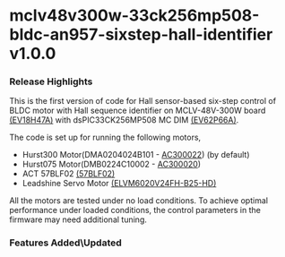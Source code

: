 # mclv48v300w-33ck256mp508-bldc-an957-sixstep-hall-identifier v1.0.0
### Release Highlights
This is the first version of code for Hall sensor-based six-step control of BLDC motor with Hall sequence identifier on MCLV-48V-300W board [(EV18H47A)](https://www.microchip.com/en-us/development-tool/ev18h47a) with dsPIC33CK256MP508 MC DIM [(EV62P66A)](https://www.microchip.com/en-us/development-tool/ev62p66a). 

The code is set up for running the following motors,
- Hurst300 Motor(DMA0204024B101 - [AC300022](https://www.microchip.com/en-us/development-tool/AC300022)) (by default)
- Hurst075 Motor(DMB0224C10002 - [AC300020](https://www.microchip.com/en-us/development-tool/AC300020))
- ACT 57BLF02 [(57BLF02)](https://www.act-motor.com/brushless-dc-motor-57blf-product/) 
- Leadshine Servo Motor [(ELVM6020V24FH-B25-HD)](https://www.leadshine.com/product-detail/ELVM6020V24FH-B25-HD.html)

All the motors are tested under no load conditions. To achieve optimal performance under loaded conditions, the control parameters in the firmware may need additional tuning.

### Features Added\Updated



